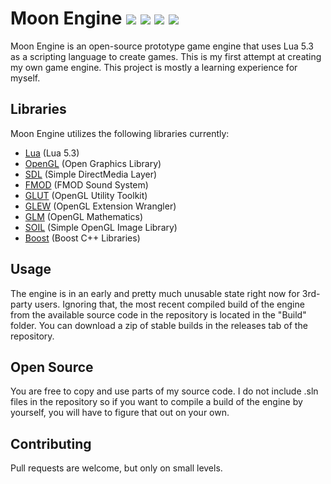 # Moon Engine ![](https://img.shields.io/badge/type-game--engine-red.svg) ![](https://img.shields.io/badge/language-C++-yellow.svg) ![](https://img.shields.io/badge/language-Lua-blue.svg) ![](https://img.shields.io/badge/platform-windows-orange.svg)

Moon Engine is an open-source prototype game engine that uses Lua 5.3 as a scripting language to create games. This is my first attempt at creating my own game engine. This project is mostly a learning experience for myself.

## Libraries
Moon Engine utilizes the following libraries currently:
- [Lua](https://www.lua.org/) (Lua 5.3)
- [OpenGL](https://www.opengl.org/) (Open Graphics Library)
- [SDL](https://www.libsdl.org/) (Simple DirectMedia Layer)
- [FMOD](https://www.fmod.com/) (FMOD Sound System)
- [GLUT](https://www.opengl.org/resources/libraries/glut/) (OpenGL Utility Toolkit)
- [GLEW](http://glew.sourceforge.net/) (OpenGL Extension Wrangler)
- [GLM](https://glm.g-truc.net/0.9.8/index.html) (OpenGL Mathematics)
- [SOIL](http://www.lonesock.net/soil.html) (Simple OpenGL Image Library)
- [Boost](http://www.boost.org/) (Boost C++ Libraries)

## Usage
The engine is in an early and pretty much unusable state right now for 3rd-party users. Ignoring that, the most recent compiled build of the engine from the available source code in the repository is located in the "Build" folder. You can download a zip of stable builds in the releases tab of the repository.

## Open Source
You are free to copy and use parts of my source code. I do not include .sln files in the repository so if you want to compile a build of the engine by yourself, you will have to figure that out on your own.

## Contributing
Pull requests are welcome, but only on small levels.
